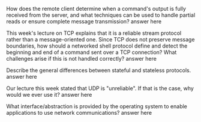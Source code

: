 How does the remote client determine when a command's output is fully received from the server, and what techniques can be used to handle partial reads or ensure complete message transmission?
answer here

This week's lecture on TCP explains that it is a reliable stream protocol rather than a message-oriented one. Since TCP does not preserve message boundaries, how should a networked shell protocol define and detect the beginning and end of a command sent over a TCP connection? What challenges arise if this is not handled correctly?
answer here

Describe the general differences between stateful and stateless protocols.
answer here

Our lecture this week stated that UDP is "unreliable". If that is the case, why would we ever use it?
answer here

What interface/abstraction is provided by the operating system to enable applications to use network communications?
answer here